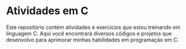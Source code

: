 # Atividades em C

Este repositório contém atividades e exercícios que estou treinando em linguagem C. Aqui você encontrará diversos códigos e projetos que desenvolvo para aprimorar minhas habilidades em programação em C.
